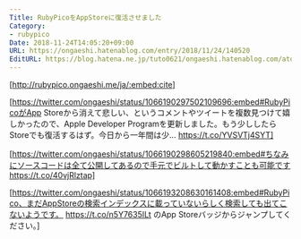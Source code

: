 ```yaml
---
Title: RubyPicoをAppStoreに復活させました
Category:
- rubypico
Date: 2018-11-24T14:05:20+09:00
URL: https://ongaeshi.hatenablog.com/entry/2018/11/24/140520
EditURL: https://blog.hatena.ne.jp/tuto0621/ongaeshi.hatenablog.com/atom/entry/10257846132674990079
---
```


[http://rubypico.ongaeshi.me/ja/:embed:cite]

[https://twitter.com/ongaeshi/status/1066190297502109696:embed#RubyPicoがApp Storeから消えて悲しい、というコメントやツイートを複数見つけて嬉しかったので、Apple Developer Programを更新しました。もう少ししたらStoreでも復活するはず。今日から一年間は少… https://t.co/YVSVTj4SYT]

[https://twitter.com/ongaeshi/status/1066190298605219840:embed#ちなみにソースコードは全て公開してあるので手元でビルトして動かすことも可能です https://t.co/40vjRlztap]

[https://twitter.com/ongaeshi/status/1066193208630161408:embed#RubyPico、まだAppStoreの検索インデックスに載っていないらしく検索しても出てこないようです。 https://t.co/n5Y7635ILt のApp Storeバッジからジャンプしてください。]

